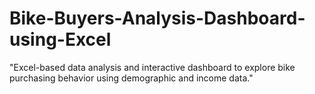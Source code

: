 # Bike-Buyers-Analysis-Dashboard-using-Excel
"Excel-based data analysis and interactive dashboard to explore bike purchasing behavior using demographic and income data."

